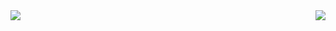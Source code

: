 <img align="left" src="https://github-readme-stats.vercel.app/api?username=AnneviLL&show_icons=true&icon_color=CE1D2D&text_color=718096&bg_color=ffffff&hide_title=true" />
<a href="https://github.com/anuraghazra/github-readme-stats">
  <img align="right" src="https://github-readme-stats.vercel.app/api/top-langs/?username=AnneviLL&hide=javascript,html" />
</a>
